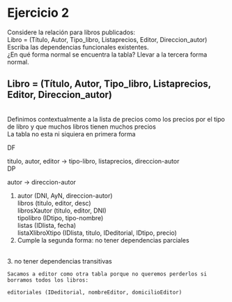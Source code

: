 # Ejercicio 2
Considere la relación para libros publicados: <br>
Libro = (Título, Autor, Tipo_libro, Listaprecios, Editor, Direccion_autor) <br> 
Escriba las dependencias funcionales existentes. <br>
¿En qué forma normal se encuentra la tabla? Llevar a la tercera forma normal. <br>

## Libro = (Título, Autor, Tipo_libro, Listaprecios, Editor, Direccion_autor) 
<br>
Definimos contextualmente a la lista de precios como los precios por el tipo de libro y que muchos libros tienen muchos precios
<br>
La tabla no esta ni siquiera en primera forma

DF

titulo, autor, editor → tipo-libro, listaprecios, direccion-autor
<br>
DP

autor → direccion-autor
<br>
1. autor (DNI, AyN, direccion-autor)
    <br>
    libros (titulo, editor, desc)
    <br>
    librosXautor (titulo, editor, DNI)
    <br>
    tipolibro (IDtipo, tipo-nombre)
    <br>
    listas (IDlista, fecha)
    <br>
    listaXlibroXtipo (IDlista, titulo, IDeditorial, IDtipo, precio)
    <br>
2. Cumple la segunda forma: no tener dependencias parciales
<br>
3. no tener dependencias transitivas
    
    Sacamos a editor como otra tabla porque no queremos perderlos si borramos todos los libros:
    
    editoriales (IDeditorial, nombreEditor, domicilioEditor)
